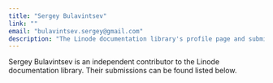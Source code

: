 ```yaml
---
title: "Sergey Bulavintsev"
link: ""
email: "bulavintsev.sergey@gmail.com"
description: "The Linode documentation library's profile page and submission listing for Sergey Bulavintsev"
---
```


Sergey Bulavintsev is an independent contributor to the Linode documentation library. Their submissions can be found listed below.